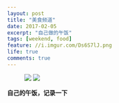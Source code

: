 ```yaml
---
layout: post
title: "美食频道"
date: 2017-02-05
excerpt: "自己做的午饭"
tags: [weekend, food]
feature: //i.imgur.com/Ds6S7lJ.png
life: true
comments: true
---
```

<figure>
	<a href="{{ site.staticUrl }}/image/jpg/larou.JPG"><img src="{{ site.staticUrl }}/image/jpg/larou.JPG"></a>
	<a href="{{ site.staticUrl }}/image/jpg/doufu.JPG"><img src="{{ site.staticUrl }}/image/jpg/doufu.JPG"></a>
</figure>

**自己的午饭，记录一下**